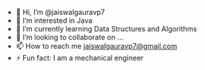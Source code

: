 - 👋 Hi, I’m @jaiswalgauravp7
- 👀 I’m interested in Java
- 🌱 I’m currently learning Data Structures and Algorithms
- 💞️ I’m looking to collaborate on ...
- 📫 How to reach me jaiswalgauravp7@gmail.com
- ⚡ Fun fact: I am a mechanical engineer

<!---
jaiswalgauravp7/jaiswalgauravp7 is a ✨ special ✨ repository because its `README.md` (this file) appears on your GitHub profile.
You can click the Preview link to take a look at your changes.
--->
